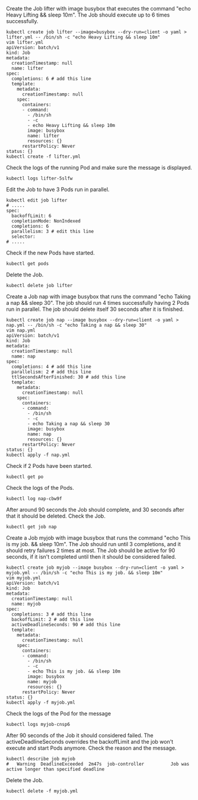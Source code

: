 Create the Job lifter with image busybox that executes the command "echo Heavy Lifting && sleep 10m".
The Job should execute up to 6 times successfully.
```
kubectl create job lifter --image=busybox --dry-run=client -o yaml > lifter.yml -- /bin/sh -c "echo Heavy Lifting && sleep 10m"
vim lifter.yml
apiVersion: batch/v1
kind: Job
metadata:
  creationTimestamp: null
  name: lifter
spec:
  completions: 6 # add this line
  template:
    metadata:
      creationTimestamp: null
    spec:
      containers:
      - command:
        - /bin/sh
        - -c
        - echo Heavy Lifting && sleep 10m
        image: busybox
        name: lifter
        resources: {}
      restartPolicy: Never
status: {}
kubectl create -f lifter.yml
```

Check the logs of the running Pod and make sure the message is displayed.
```
kubectl logs lifter-5slfw
```

Edit the Job to have 3 Pods run in parallel.
```
kubectl edit job lifter
# .....
spec:
  backoffLimit: 6
  completionMode: NonIndexed
  completions: 6
  parallelism: 3 # edit this line
  selector:
# .....
```

Check if the new Pods have started.
```
kubectl get pods
```

Delete the Job.
```
kubectl delete job lifter
```

Create a Job nap with image busybox that runs the command "echo Taking a nap && sleep 30".
The job should run 4 times successfully having 2 Pods run in parallel. The job should delete itself 30 seconds after it is finished.
```
kubectl create job nap --image busybox --dry-run=client -o yaml > nap.yml -- /bin/sh -c "echo Taking a nap && sleep 30"
vim nap.yml
apiVersion: batch/v1
kind: Job
metadata:
  creationTimestamp: null
  name: nap
spec:
  completions: 4 # add this line
  parallelism: 2 # add this line
  ttlSecondsAfterFinished: 30 # add this line
  template:
    metadata:
      creationTimestamp: null
    spec:
      containers:
      - command:
        - /bin/sh
        - -c
        - echo Taking a nap && sleep 30
        image: busybox
        name: nap
        resources: {}
      restartPolicy: Never
status: {}
kubectl apply -f nap.yml
```

Check if 2 Pods have been started.
```
kubectl get po
```

Check the logs of the Pods.
```
kubectl log nap-cbw9f
```

After around 90 seconds the Job should complete, and 30 seconds after that it should be deleted. Check the Job.
```
kubectl get job nap
```

Create a Job myjob with image busybox that runs the command "echo This is my job. && sleep 10m".
The Job should run until 3 completions, and it should retry failures 2 times at most.
The Job should be active for 90 seconds, if it isn't completed until then it should be considered failed.
```
kubectl create job myjob --image busybox --dry-run=client -o yaml > myjob.yml -- /bin/sh -c "echo This is my job. && sleep 10m"
vim myjob.yml
apiVersion: batch/v1
kind: Job
metadata:
  creationTimestamp: null
  name: myjob
spec:
  completions: 3 # add this line
  backoffLimit: 2 # add this line
  activeDeadlineSeconds: 90 # add this line
  template:
    metadata:
      creationTimestamp: null
    spec:
      containers:
      - command:
        - /bin/sh
        - -c
        - echo This is my job. && sleep 10m
        image: busybox
        name: myjob
        resources: {}
      restartPolicy: Never
status: {}
kubectl apply -f myjob.yml
```

Check the logs of the Pod for the message
```
kubectl logs myjob-cnsp6
```

After 90 seconds of the Job it should considered failed. The activeDeadlineSeconds overrides the backoffLimit and the job won't execute and start Pods anymore.
Check the reason and the message.
```
kubectl describe job myjob
#   Warning  DeadlineExceeded  2m47s  job-controller          Job was active longer than specified deadline
```

Delete the Job.
```
kubectl delete -f myjob.yml
```